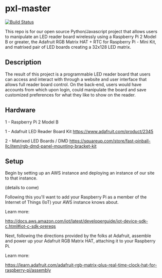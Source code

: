 # pxl-master

[![Build Status](https://travis-ci.org/PXL-CF2016/pxl-master-server.svg?branch=staging)](https://travis-ci.org/PXL-CF2016/pxl-master-server)

This repo is for our open source Python/Javascript project that allows users
to manipulate an LED reader board wirelessly using a Raspberry Pi 2 Model B
or greater, the Adafruit RGB Matrix HAT + RTC for Raspberry Pi - Mini Kit, and matrixed
pair of LED boards creating a 32x128 LED matrix.

## Description

The result of this project is a programmable LED reader board that
users can access and interact with through a website and user interface
that allows full reader board control. On the back-end, users would have
accounts from which upon login, could manipulate the board and save
customized preferences for what they like to show on the reader.

## Hardware

1 - Raspberry Pi 2 Model B

1 - Adafruit LED Reader Board Kit
https://www.adafruit.com/product/2345

2 - Matrixed LED Boards / DMD
https://squareup.com/store/fast-pinball-llc/item/rgb-dmd-panel-mounting-bracket-kit


## Setup

Begin by setting up an AWS instance and deploying an instance of our site
to that instance.

(details to come)


Following this you'll want to add your Raspberry Pi as a member of the
Internet of Things (IoT) your AWS instance knows about.

Learn more:

http://docs.aws.amazon.com/iot/latest/developerguide/iot-device-sdk-c.html#iot-c-sdk-prereqs


Next, following the directions provided by the folks at Adafruit, assemble
and power up your Adafruit RGB Matrix HAT, attaching it to your Raspberry Pi.

Learn more:

https://learn.adafruit.com/adafruit-rgb-matrix-plus-real-time-clock-hat-for-raspberry-pi/assembly
